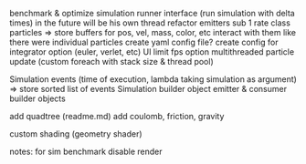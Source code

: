 benchmark & optimize
simulation runner interface (run simulation with delta times) in the future will be his own thread
refactor emitters sub 1 rate
class particles => store buffers for pos, vel, mass, color, etc interact with them like there were individual particles
create yaml config file?
create config for integrator option (euler, verlet, etc)
UI limit fps option
multithreaded particle update (custom foreach with stack size & thread pool)

Simulation events (time of execution, lambda taking simulation as argument) => store sorted list of events
Simulation builder object
emitter & consumer builder objects

add quadtree (readme.md)
add coulomb, friction, gravity

custom shading (geometry shader)

notes:
for sim benchmark disable render

